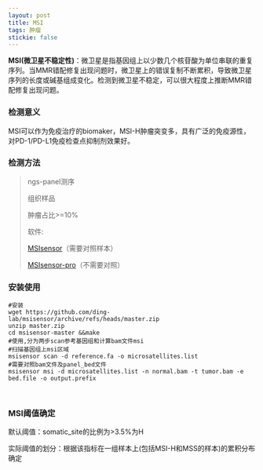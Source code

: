 ```yaml
---
layout: post
title: MSI
tags: 肿瘤
stickie: false
---
```


**MSI(微卫星不稳定性)**：微卫星是指基因组上以少数几个核苷酸为单位串联的重复序列。当MMR错配修复出现问题时，微卫星上的错误复制不断累积，导致微卫星序列的长度或碱基组成变化。检测到微卫星不稳定，可以很大程度上推断MMR错配修复出现问题。

### 检测意义

MSI可以作为免疫治疗的biomaker，MSI-H肿瘤突变多，具有广泛的免疫源性，对PD-1/PD-L1免疫检查点抑制剂效果好。

### 检测方法

> ngs-panel测序
>
> 组织样品
>
> 肿瘤占比>=10%
>
> 软件:
>
> [MSIsensor](https://github.com/ding-lab/msisensor)（需要对照样本）
>
> [MSIsensor-pro](https://github.com/xjtu-omics/msisensor-pro)（不需要对照）

### 安装使用

```shell
#安装
wget https://github.com/ding-lab/msisensor/archive/refs/heads/master.zip
unzip master.zip
cd msisensor-master &&make
#使用,分为两步scan参考基因组和计算bam文件msi
#扫描基因组上msi区域
msisensor scan -d reference.fa -o microsatellites.list
#需要对照bam文件及panel_bed文件
msisensor msi -d microsatellites.list -n normal.bam -t tumor.bam -e bed.file -o output.prefix



```

### MSI阈值确定

默认阈值：somatic_site的比例为>3.5%为H

实际阈值的划分：根据该指标在一组样本上(包括MSI-H和MSS的样本)的累积分布确定